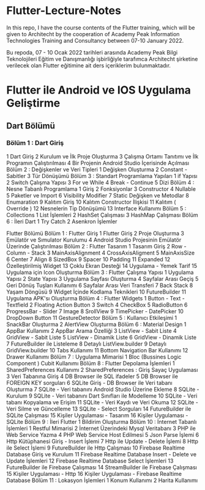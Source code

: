 # Flutter-Lecture-Notes
In this repo, I have the course contents of the Flutter training, which will be given to Architecht by the cooperation of Academy Peak Information Technologies Training and Consultancy between  07-10 January 2022.

Bu repoda, 07 - 10 Ocak 2022 tarihleri arasında Academy Peak Bilgi Teknolojileri Eğitim ve Danışmanlığı işbirliğiyle tarafımca Architecht şirketine verilecek olan Flutter eğitimine ait ders içeriklerim bulunmaktadır.


# Flutter ile Android ve IOS Uygulama Geliştirme
## Dart Bölümü
### Bölüm 1 : Dart Giriş
1 Dart Giriş
2 Kurulum ve İlk Proje Oluşturma
3 Çalışma Ortamı Tanıtımı ve İlk Programın Çalıştırılması
4 Bir Projenin Android Studio İçerisinde Açılması
Bölüm 2 : Değişkenler ve Veri Tipleri
1 Değişken Oluşturma
2 Constant - Sabitler
3 Tür Dönüşümü
Bölüm 3 : Standart Programlama Yapıları
1 if Yapısı
2 Switch Çalışma Yapısı
3 For ve While
4 Break - Continue
5 Dizi
Bölüm 4 : Nesne Tabanlı Programlama
1 Giriş
2 Fonksiyonlar
3 Constructor
4 Nullable
5 Paketler ve Import
6 Visibility Modifier
7 Static Değişken ve Metodlar
8 Enumaration
9 Kalıtım Giriş
10 Kalıtım Constructor İlişkisi
11 Kalıtım ( Override )
12 Nesnelerin Tip Dönüşümü
13 Interface Kullanımı
Bölüm 5 : Collections
1 List İşlemleri
2 HashSet Çalışması
3 HashMap Çalışması
Bölüm 6 : İleri Dart
1 Try Catch
2 Asenkron İşlemler



Flutter Bölümü
Bölüm 1 : Flutter Giriş
1 Flutter Giriş
2 Proje Oluşturma
3 Emülatör ve Sımulator Kurulumu
4 Android Studio Projesinin Emülatör Üzerinde Çalıştırılması
Bölüm 2 : Flutter Tasarım
1 Tasarım Giriş
2 Row - Column - Stack
3 MainAxisAlignment
4 CrossAxisAligment
5 MainAxisSize
6 Center
7 Align
8 SizedBox
9 Spacer
10 Padding
11 Expanded
12 Özelleştirilmiş Widget
13 Çoklu Ekran Desteği
14 Uygulama - Yemek Tarif
15 Uygulama için Icon Oluşturma
Bölüm 3 : Flutter Çalışma Yapısı
1 Uygulama Yapısı
2 State Yapısı
3 Uygulama Sayfası Oluşturma
4 Sayfalar Arası Geçiş
5 Geri Dönüş Tuşları Kullanımı
6 Sayfalar Arası Veri Transferi
7 Back Stack
8 Yaşam Döngüsü
9 Widget İçinde Kodlama Teknikleri
10 FutureBuilder
11 Uygulama APK'sı Oluşturma
Bölüm 4 : Flutter Widgets
1 Button - Text - Textfield
2 Floating Action Button
3 Switch
4 CheckBox
5 RadioButton
6 ProgressBar - Slider
7 Image
8 SrollView
9 TimePicker - DatePicker
10 DropDown Button
11 GestureDetector
Bölüm 5 : Kullanıcı Etkileşimi
1 SnackBar Oluşturma
2 AlertView Oluşturma
Bölüm 6 : Material Design
1 AppBar Kullanımı
2 AppBar Arama Özelliği
3 ListView - Sabit Liste
4 GridView - Sabit Liste
5 ListView - Dinamik Liste
6 GridView - Dinamik Liste
7 FutureBuilder ile Listeleme
8 Detaylı ListView.builder
9 Detaylı GridView.builder
10 Tabs Kullanımı
11 Bottom Navigation Bar Kullanımı
12 Drawer Kullanımı
Bölüm 7 : Uygulama Mimarisi
1 Bloc (Bussines Logic Component ) Cubit Kullanımı
Bölüm 8 : Flutter Depolama İşlemleri
1 SharedPreferences Kullanımı
2 SharedPreferences : Giriş Sayaç Uygulaması
3 Veri Tabanına Giriş
4 DB Browser ile SQL ifadeler
5 DB Browser ile FOREIGN KEY sorguları
6 SQLite Giriş - DB Browser ile Veri tabanı Oluşturma
7 SQLite - Veri tabanını Android Studio Üzerine Ekleme
8 SQLite - Kurulum
9 SQLite - Veri tabanını Dart Sınıfları ile Modelleme
10 SQLite - Veri tabanı Kopyalama ve Erişim
11 SQLite - Veri Kaydı ve Veri Okuma
12 SQLite - Veri Silme ve Güncelleme
13 SQLite - Select Sorguları
14 FutureBuilder ile SQLite Çalışması
15 Kişiler Uygulaması - Tasarım
16 Kişiler Uygulaması - SQLite
Bölüm 9 : İleri Flutter
1 Bildirim Oluşturma
Bölüm 10 : İnternet Tabanlı İşlemleri
1 Restful Mimarisi
2 İnternet Üzerindeki Mysql Veritabanı
3 PHP ile Web Service Yazma
4 PHP Web Service Host Edilmesi
5 Json Parse İşlemi
6 Http Kütüphanesi Giriş - Insert İşlemi
7 Http ile Update - Delete İşlemi
8 Http ile Select İşlemi
9 FutureBuilder ile Http Çalışması
10 Firebase Realtime Database Giriş ve Kurulum
11 Firebase Realtime Database Insert - Delete ve Update İşlemleri
12 Firebase Realtime Database Select İşlemleri
13 FutureBuilder ile Firebase Çalışması
14 StreamBuilder ile Firebase Çalışması
15 Kişiler Uygulaması - Http
16 Kişiler Uygulaması - Firebase Realtime Database
Bölüm 11 : Lokasyon İşlemleri
1 Konum Kullanımı
2 Harita Kullanımı






